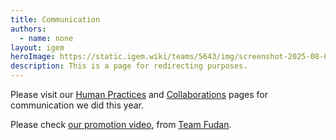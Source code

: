 ```yaml
---
title: Communication
authors:
  - name: none
layout: igem
heroImage: https://static.igem.wiki/teams/5643/img/screenshot-2025-08-06-at-21-23-43.webp
description: This is a page for redirecting purposes.
---
```


Please visit our [Human Practices](/human-practices/) and [Collaborations](/collaborations/) pages for communication we did this year.

Please check [our promotion video](https://video.igem.org/w/nri1zca7eHRFtGVEZWxfqe), from [Team Fudan](https://2025.igem.wiki/fudan/).
